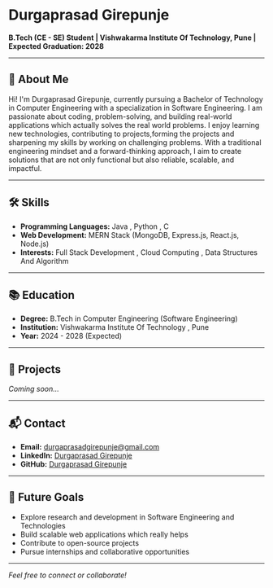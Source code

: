 # Durgaprasad Girepunje
**B.Tech (CE - SE) Student | Vishwakarma Institute Of Technology, Pune | Expected Graduation: 2028**

---

## 👋 About Me 
Hi! I'm Durgaprasad Girepunje, currently pursuing a Bachelor of Technology in Computer Engineering with a specialization in Software Engineering.
I am passionate about coding, problem-solving, and building real-world applications which actually solves the real world problems. I enjoy learning new technologies, contributing to projects,forming the projects and sharpening my skills by working on challenging problems.
With a traditional engineering mindset and a forward-thinking approach, I aim to create solutions that are not only functional but also reliable, scalable, and impactful.

---

## 🛠️ Skills

- **Programming Languages:**  Java , Python , C
- **Web Development:** MERN Stack (MongoDB, Express.js, React.js, Node.js)
- **Interests:** Full Stack Development , Cloud Computing , Data Structures And Algorithm

---

## 📚 Education

- **Degree:** B.Tech in Computer Engineering (Software Engineering)
- **Institution:** Vishwakarma Institute Of Technology , Pune
- **Year:** 2024 - 2028 (Expected)

---

## 💼 Projects

*Coming soon...*

---

## 📬 Contact

- **Email:** [durgaprasadgirepunje@gmail.com](mailto:durgaprasadgirepunje@gmail.com)
- **LinkedIn:** [Durgaprasad Girepunje](https://www.linkedin.com/in/durgaprasad-girepunje-72a553331)
- **GitHub:** [Durgaprasad Girepunje](https://github.com/durgaprasadg1)

---
## 🚀 Future Goals

- Explore research and development in Software Engineering and Technologies
- Build scalable web applications which really helps
- Contribute to open-source projects
- Pursue internships and collaborative opportunities

---

*Feel free to connect or collaborate!*
